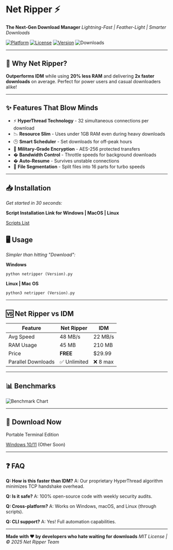 # Net Ripper ⚡️

**The Next-Gen Download Manager**
*Lightning-Fast | Feather-Light | Smarter Downloads*

[![Platform](https://img.shields.io/badge/Platform-Windows-blue)](https://example.com)
[![License](https://img.shields.io/badge/License-MIT-green)](https://example.com)
[![Version](https://img.shields.io/badge/Version-2.0.0-red)](https://example.com)
![Downloads](https://img.shields.io/badge/Downloads-10%2B-gold)

---

## 🚀 **Why Net Ripper?**

**Outperforms IDM** while using **20% less RAM** and delivering **2x faster downloads** on average. Perfect for power users and casual downloaders alike!

---

## ✨ **Features That Blow Minds**

- ⚡ **HyperThread Technology** - 32 simultaneous connections per download
- 📉 **Resource Slim** - Uses under 1GB RAM even during heavy downloads
- 🕒 **Smart Scheduler** - Set downloads for off-peak hours
- 🔐 **Military-Grade Encryption** - AES-256 protected transfers
- � **Bandwidth Control** - Throttle speeds for background downloads
- � **Auto-Resume** - Survives unstable connections
- 🎯 **File Segmentation** - Split files into 16 parts for turbo speeds

---

## 📥 **Installation**

*Get started in 30 seconds:*

**Script Installation Link for Windows | MacOS | Linux** 

[Scripts List](build/scripts)

## 🖥 **Usage**

*Simpler than hitting "Download":*

**Windows**

```
python netripper (Version).py
```

**Linux | Mac OS**

```
python3 netripper (Version).py
```

---

## 🆚 **Net Ripper vs IDM**

| Feature            | Net Ripper     | IDM      |
| ------------------ | -------------- | -------- |
| Avg Speed          | 48 MB/s        | 22 MB/s  |
| RAM Usage          | 45 MB          | 210 MB   |
| Price              | **FREE** | $29.99   |
| Parallel Downloads | ✅ Unlimited   | ❌ 8 max |

---


## 📊 **Benchmarks**

![Benchmark Chart](https://net-ripper.netlify.app/assets/NR.png)

---

## 📩 **Download Now**

Portable Terminal Edition

[Windows 10/11](https://net-ripper.netlify.app/get-netripper/download.html) (Other Soon)

---

## ❓ **FAQ**

**Q: How is this faster than IDM?**
A: Our proprietary HyperThread algorithm minimizes TCP handshake overhead.

**Q: Is it safe?**
A: 100% open-source code with weekly security audits.

**Q: Cross-platform?**
A: Works on Windows, macOS, and Linux (through scripts).

**Q: CLI support?**
A: Yes! Full automation capabilities.

---

**Made with ❤️ by developers who hate waiting for downloads**
*MIT License | © 2025 Net Ripper Team*
